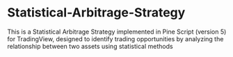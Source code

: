 # Statistical-Arbitrage-Strategy
This is a Statistical Arbitrage Strategy implemented in Pine Script (version 5) for TradingView, designed to identify trading opportunities by analyzing the relationship between two assets using statistical methods
